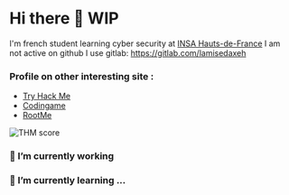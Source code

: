# Hi there 👋 WIP
I'm french student learning cyber security at [INSA Hauts-de-France](https://www.insa-hautsdefrance.fr/index.html)
I am not active on github I use gitlab: <https://gitlab.com/lamisedaxeh>

### Profile on other interesting site :
- [Try Hack Me](https://tryhackme.com/p/Lamisedaxeh)
- [Codingame](https://www.codingame.com/profile/ee25adceb6ff351f01218bbb23f194f53159433)
- [RootMe](https://www.root-me.org/lamisedaxeh)

![THM score](https://tryhackme-badges.s3.amazonaws.com/Lamisedaxeh.png)
### 🔭 I’m currently working

### 🌱 I’m currently learning ...


<!--
Here are some ideas to get you started:
- 🔭 I’m currently working on ...
- 🌱 I’m currently learning ...
- 👯 I’m looking to collaborate on ...
- 🤔 I’m looking for help with ...
- 💬 Ask me about ...
- 📫 How to reach me: ...
- 😄 Pronouns: ...
- ⚡ Fun fact: ...
-->
